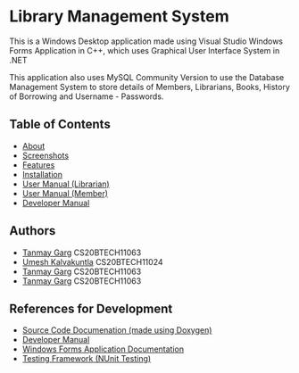 # Library Management System
This is a Windows Desktop application made using Visual Studio Windows Forms Application in C++, which uses Graphical User Interface System in .NET

This application also uses MySQL Community Version to use the Database Management System to store details of Members, Librarians, Books, History of Borrowing and Username - Passwords.

## Table of Contents
- [About](https://github.com/IITH-CS1023/cs1023-sdf-project-team-4/blob/main/docs/About.md)
- [Screenshots](https://github.com/IITH-CS1023/cs1023-sdf-project-team-4/blob/main/docs/Screenshots.md)
- [Features](https://github.com/IITH-CS1023/cs1023-sdf-project-team-4/blob/main/docs/Features.md)
- [Installation]()
- [User Manual (Librarian)](https://github.com/IITH-CS1023/cs1023-sdf-project-team-4/blob/main/docs/User-Manual-(Librarian).md)
- [User Manual (Member)](https://github.com/IITH-CS1023/cs1023-sdf-project-team-4/blob/main/docs/User-Manual-(Member).md)
- [Developer Manual](https://github.com/IITH-CS1023/cs1023-sdf-project-team-4/blob/main/docs/Developer-Manual.md)

## Authors
- [Tanmay Garg](https://www.github.com/tanmaygar) CS20BTECH11063
- [Umesh Kalvakuntla](https://www.github.com/Umesh-k26) CS20BTECH11024
- [Tanmay Garg](https://www.github.com/tanmaygar) CS20BTECH11063
- [Tanmay Garg](https://www.github.com/tanmaygar) CS20BTECH11063

## References for Development
- [Source Code Documenation (made using Doxygen)]()
- [Developer Manual](https://github.com/IITH-CS1023/cs1023-sdf-project-team-4/blob/main/docs/Developer-Manual.md)
- [Windows Forms Application Documentation](https://docs.microsoft.com/en-us/dotnet/desktop/winforms/windows-forms-overview?view=netframeworkdesktop-4.8)
- [Testing Framework (NUnit Testing)](https://docs.nunit.org/)
